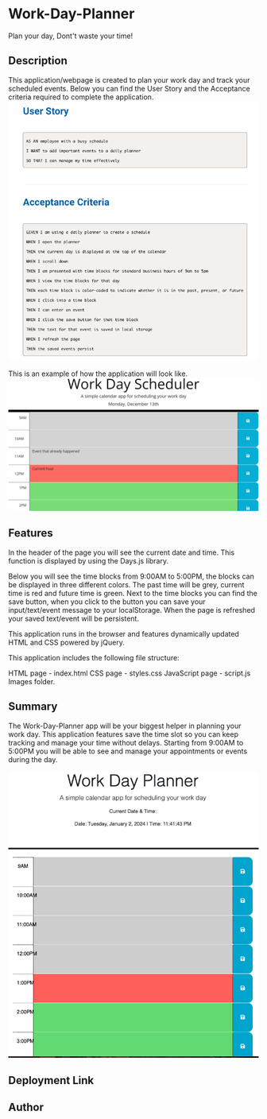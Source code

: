 # Work-Day-Planner
Plan your day, Dont't waste your time!

## Description 

This application/webpage is created to plan your work day and track your scheduled events. 
Below you can find the User Story and the Acceptance criteria required to complete the application. 
<img src="./assets/images/user-story-acceptance-criteria.png">

This is an example of how the application will look like. 
<img src="./assets/images/05-third-party-apis-homework-demo.gif">


## Features

In the header of the page you will see the current date and time. This function is displayed by using the Days.js library.

Below you will see the time blocks from 9:00AM to 5:00PM, the blocks can be displayed in three different colors. The past time will be grey, current time is red and future time is green. 
Next to the time blocks you can find the save button, when you click to the button you can save your input/text/event message to your localStorage. When the page is refreshed your saved text/event will be persistent. 

This application runs in the browser and features dynamically updated HTML and CSS powered by jQuery.

This application includes the following file structure: 

HTML page - index.html
CSS page - styles.css
JavaScript page - script.js
Images folder. 


## Summary

The Work-Day-Planner app will be your biggest helper in planning your work day. This application features save the time slot so you can keep tracking and manage your time without delays. Starting from 9:00AM to 5:00PM you will be able to see and manage your appointments or events during the day. 


<img src="./assets/images/work-day-planner.png">


## Deployment Link




## Author 

